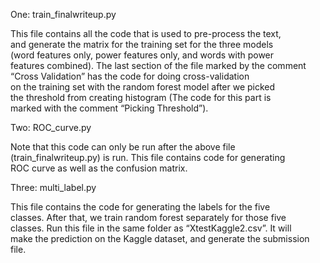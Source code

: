 One: train_finalwriteup.py

This	file	contains	all	the	code	that	is	used	to	pre-process	the	text,	
and	generate	the	matrix	for	the	training	set	for	the	three	models	
(word	features	only,	power	features	only,	and	words	with	power	
features	combined).	The	last	section	of	the	file	marked	by	the	
comment	“Cross	Validation”	has	the	code	for	doing	cross-validation	
on	the	training	set	with	the	random	forest	model	after	we	picked	
the	threshold	from	creating	histogram	(The	code	for	this	part	is	
marked	with	the	comment	“Picking	Threshold”).

Two: ROC_curve.py

Note	that	this	code	can	only	be	run	after	the	above	file	
(train_finalwriteup.py)	is	run. This file	contains	code	for	generating	
ROC	curve	as	well	as	the	confusion	matrix.

Three: multi_label.py

This	file	contains the	code	for	generating	the	labels	for	the	five	
classes.	After	that,	we	train	random	forest	separately	for	those	five	
classes.	Run	this	file	in	the	same	folder	as	“XtestKaggle2.csv”.	It	will	
make	the	prediction	on	the	Kaggle	dataset,	and	generate	the	
submission	file.

